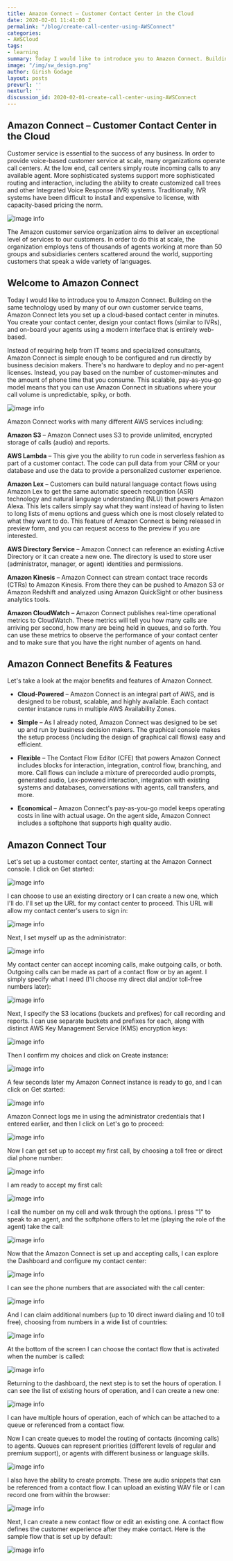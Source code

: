```yaml
---
title: Amazon Connect – Customer Contact Center in the Cloud
date: 2020-02-01 11:41:00 Z
permalink: "/blog/create-call-center-using-AWSConnect"
categories:
- AWSCloud
tags:
- learning
summary: Today I would like to introduce you to Amazon Connect. Building on the same technology used by many of our own customer service teams, Amazon Connect lets you set up a cloud-based contact center in minutes. You create your contact center, design your contact flows (similar to IVRs), and on-board your agents using a modern interface that is entirely web-based.
image: "/img/sw_design.png"
author: Girish Godage
layout: posts
prevurl: ''
nexturl: ''
discussion_id: 2020-02-01-create-call-center-using-AWSConnect
---
```


## Amazon Connect – Customer Contact Center in the Cloud

Customer service is essential to the success of any business. In order to provide voice-based customer service at scale, many organizations operate call centers. At the low end, call centers simply route incoming calls to any available agent. More sophisticated systems support more sophisticated routing and interaction, including the ability to create customized call trees and other Integrated Voice Response (IVR) systems. Traditionally, IVR systems have been difficult to install and expensive to license, with capacity-based pricing the norm.


![image info](/img/awscloud/18/call_center_4.png)

The Amazon customer service organization aims to deliver an exceptional level of services to our customers. In order to do this at scale, the organization employs tens of thousands of agents working at more than 50 groups and subsidiaries centers scattered around the world, supporting customers that speak a wide variety of languages.

## Welcome to Amazon Connect

Today I would like to introduce you to Amazon Connect. Building on the same technology used by many of our own customer service teams, Amazon Connect lets you set up a cloud-based contact center in minutes. You create your contact center, design your contact flows (similar to IVRs), and on-board your agents using a modern interface that is entirely web-based.

Instead of requiring help from IT teams and specialized consultants, Amazon Connect is simple enough to be configured and run directly by business decision makers. There's no hardware to deploy and no per-agent licenses. Instead, you pay based on the number of customer-minutes and the amount of phone time that you consume. This scalable, pay-as-you-go model means that you can use Amazon Connect in situations where your call volume is unpredictable, spiky, or both.

![image info](/img/awscloud/18/co_switchboard_2.png)

Amazon Connect works with many different AWS services including:

**Amazon S3** – Amazon Connect uses S3 to provide unlimited, encrypted storage of calls (audio) and reports.

**AWS Lambda** – This give you the ability to run code in serverless fashion as part of a customer contact. The code can pull data from your CRM or your database and use the data to provide a personalized customer experience.

**Amazon Lex** – Customers can build natural language contact flows using Amazon Lex to get the same automatic speech recognition (ASR) technology and natural language understanding (NLU) that powers Amazon Alexa. This lets callers simply say what they want instead of having to listen to long lists of menu options and guess which one is most closely related to what they want to do. This feature of Amazon Connect is being released in preview form, and you can request access to the preview if you are interested.

**AWS Directory Service** – Amazon Connect can reference an existing Active Directory or it can create a new one. The directory is used to store user (administrator, manager, or agent) identities and permissions.

**Amazon Kinesis** – Amazon Connect can stream contact trace records (CTRs) to Amazon Kinesis. From there they can be pushed to Amazon S3 or Amazon Redshift and analyzed using Amazon QuickSight or other business analytics tools.

**Amazon CloudWatch** – Amazon Connect publishes real-time operational metrics to CloudWatch. These metrics will tell you how many calls are arriving per second, how many are being held in queues, and so forth. You can use these metrics to observe the performance of your contact center and to make sure that you have the right number of agents on hand.

## Amazon Connect Benefits & Features
Let's take a look at the major benefits and features of Amazon Connect.

* **Cloud-Powered** – Amazon Connect is an integral part of AWS, and is designed to be robust, scalable, and highly available. Each contact center instance runs in multiple AWS Availability Zones.

* **Simple** – As I already noted, Amazon Connect was designed to be set up and run by business decision makers. The graphical console makes the setup process (including the design of graphical call flows) easy and efficient.

* **Flexible** – The Contact Flow Editor (CFE) that powers Amazon Connect includes blocks for interaction, integration, control flow, branching, and more. Call flows can include a mixture of prerecorded audio prompts, generated audio, Lex-powered interaction, integration with existing systems and databases, conversations with agents, call transfers, and more.

* **Economical** – Amazon Connect's pay-as-you-go model keeps operating costs in line with actual usage. On the agent side, Amazon Connect includes a softphone that supports high quality audio.

## Amazon Connect Tour
Let's set up a customer contact center, starting at the Amazon Connect console. I click on Get started:

![image info](/img/awscloud/18/co_console_splash_1.png)

I can choose to use an existing directory or I can create a new one, which I'll do. I'll set up the URL for my contact center to proceed. This URL will allow my contact center's users to sign in:

![image info](/img/awscloud/18/co_step1_choose_dir_2.png)

Next, I set myself up as the administrator:

![image info](/img/awscloud/18/co_step2_create_admin_2.png)

My contact center can accept incoming calls, make outgoing calls, or both. Outgoing calls can be made as part of a contact flow or by an agent. I simply specify what I need (I'll choose my direct dial and/or toll-free numbers later):

![image info](/img/awscloud/18/co_step3_telephony_1.png)

Next, I specify the S3 locations (buckets and prefixes) for call recording and reports. I can use separate buckets and prefixes for each, along with distinct AWS Key Management Service (KMS) encryption keys:

![image info](/img/awscloud/18/co_step4_storage_2.png)

Then I confirm my choices and click on Create instance:

![image info](/img/awscloud/18/co_review_create_2.png)

A few seconds later my Amazon Connect instance is ready to go, and I can click on Get started:

![image info](/img/awscloud/18/co_success_1.png)

Amazon Connect logs me in using the administrator credentials that I entered earlier, and then I click on Let's go to proceed:

![image info](/img/awscloud/18/co_hello_2.png)

Now I can get set up to accept my first call, by choosing a toll free or direct dial phone number:

![image info](/img/awscloud/18/co_claim_num_2.png)

I am ready to accept my first call:

![image info](/img/awscloud/18/co_softphone_3.png)

I call the number on my cell and walk through the options. I press "1" to speak to an agent, and the softphone offers to let me (playing the role of the agent) take the call:

![image info](/img/awscloud/18/co_softphone_pickup_1.png)

Now that the Amazon Connect is set up and accepting calls, I can explore the Dashboard and configure my contact center:

![image info](/img/awscloud/18/co_dash_1.png)

I can see the phone numbers that are associated with the call center:

![image info](/img/awscloud/18/co_my_phones_1.png)

And I can claim additional numbers (up to 10 direct inward dialing and 10 toll free), choosing from numbers in a wide list of countries:

![image info](/img/awscloud/18/co_claim_num_1.png)

At the bottom of the screen I can choose the contact flow that is activated when the number is called:

![image info](/img/awscloud/18/co_pick_flow_1.png)

Returning to the dashboard, the next step is to set the hours of operation. I can see the list of existing hours of operation, and I can create a new one:

![image info](/img/awscloud/18/co_pick_hours_1.png)

I can have multiple hours of operation, each of which can be attached to a queue or referenced from a contact flow.

Now I can create queues to model the routing of contacts (incoming calls) to agents. Queues can represent priorities (different levels of regular and premium support), or agents with different business or language skills.

![image info](/img/awscloud/18/co_make_queue_1.png)

I also have the ability to create prompts. These are audio snippets that can be referenced from a contact flow. I can upload an existing WAV file or I can record one from within the browser:

![image info](/img/awscloud/18/co_record_prompt_1.png)

Next, I can create a new contact flow or edit an existing one. A contact flow defines the customer experience after they make contact. Here is the sample flow that is set up by default:

![image info](/img/awscloud/18/co_sample_flow_2.png)

